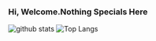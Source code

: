 ### Hi, Welcome.Nothing Specials Here


![github stats](https://github-readme-stats.vercel.app/api?username=SCxoneZ&show_icons=true&theme=tokyonight)
![Top Langs](https://github-readme-stats.vercel.app/api/top-langs/?username=SCxoneZ&layout=compact&theme=tokyonight)
